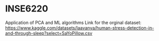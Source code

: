 # INSE6220
Application of PCA and ML algorithms
Link for the orginal dataset: https://www.kaggle.com/datasets/laavanya/human-stress-detection-in-and-through-sleep?select=SaYoPillow.csv
